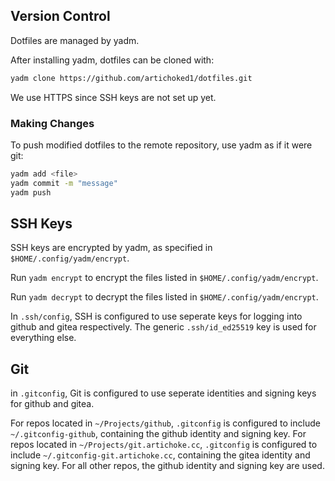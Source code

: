 ## Version Control

Dotfiles are managed by yadm.

After installing yadm, dotfiles can be cloned with:

```bash
yadm clone https://github.com/artichoked1/dotfiles.git
```
We use HTTPS since SSH keys are not set up yet.

### Making Changes

To push modified dotfiles to the remote repository, use yadm as if it were git:

```bash
yadm add <file>
yadm commit -m "message"
yadm push
```

## SSH Keys

SSH keys are encrypted by yadm, as specified in `$HOME/.config/yadm/encrypt`.

Run `yadm encrypt` to encrypt the files listed in `$HOME/.config/yadm/encrypt`.

Run `yadm decrypt` to decrypt the files listed in `$HOME/.config/yadm/encrypt`.

In `.ssh/config`, SSH is configured to use seperate keys for logging into github and gitea respectively. The generic `.ssh/id_ed25519` key is used for everything else.

## Git

in `.gitconfig`, Git is configured to use seperate identities and signing keys for github and gitea.

For repos located in `~/Projects/github`, `.gitconfig` is configured to include `~/.gitconfig-github`, containing the github identity and signing key. For repos located in `~/Projects/git.artichoke.cc`, `.gitconfig` is configured to include `~/.gitconfig-git.artichoke.cc`, containing the gitea identity and signing key. For all other repos, the github identity and signing key are used.
